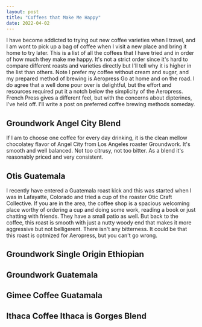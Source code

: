 ```yaml
---
layout: post
title: "Coffees that Make Me Happy"
date: 2022-04-02
---
```


I have become addicted to trying out new coffee varieties when I travel, and I am wont to pick up a bag of coffee when I visit a new place and bring it home to try later. This is a list of all the coffees that I have tried and in order of how much they make me happy. It's not a strict order since it's hard to compare different roasts and varieties directly but I'll tell why it is higher in the list than others. Note I prefer my coffee without cream and sugar, and my prepared method of brewing is Aeropress Go at home and on the road. I do agree that a well done pour over is delightful, but the effort and resources required put it a notch below the simplicity of the Aeropress. French Press gives a different feel, but with the concerns about dipterines, I've held off. I'll write a post on preferred coffee brewing methods someday. 

## Groundwork Angel City Blend

If I am to choose one coffee for every day drinking, it is the clean mellow chocolatey flavor of Angel City from Los Angeles roaster Groundwork. It's smooth and well balanced. Not too citrusy, not too bitter. As a blend it's reasonably priced and very consistent. 

## Otis Guatemala

I recently have entered a Guatemala roast kick and this was started when I was in Lafayatte, Colorado and tried a cup of the roaster Otic Craft Collective. If you are in the area, the coffee shop is a spacious welcoming place worthy of ordering a cup and doing some work, reading a book or just chatting with friends. They have a small patio as well. But back to the coffee, this roast is smooth with just a nutty woody end that makes it more aggressive but not belligerent. There isn't any bitterness. It could be that this roast is optmized for Aeropress, but you can't go wrong. 

## Groundwork Single Origin Ethiopian

## Groundwork Guatemala

## Gimee Coffee Guatamala

## Ithaca Coffee Ithaca is Gorges Blend
